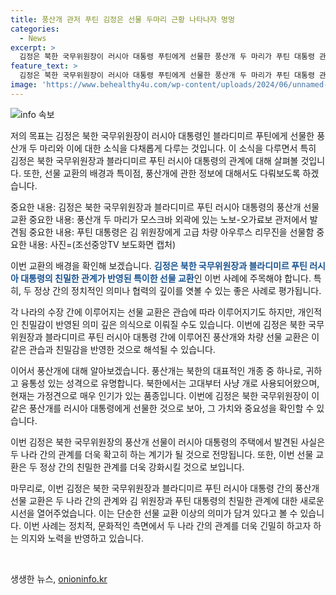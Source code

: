 ```yaml
---
title: 풍산개 관저 푸틴 김정은 선물 두마리 근황 나타나자 멍멍
categories:
  - News
excerpt: >
  김정은 북한 국무위원장이 러시아 대통령 푸틴에게 선물한 풍산개 두 마리가 푸틴 대통령 관저에서 확인됐다. 푸틴 대통령의 관저에 사는 풍산개들이 영상에 포착돼 러시아 타스통신이 보도했다. 이들은 모스크바 외곽의 관저에서 발견됐는데, 영상에는 인도 총리 모디와 푸틴 대통령이 관저를 산책하는 모습과 함께 풍산개 두 마리가 나타나는 장면이 담겨있다. 이에 대해 푸틴 대통령 대변인은 풍산개들이 모스크바에 도착해 적응하고 있다고 밝혔다.
feature_text: >
  김정은 북한 국무위원장이 러시아 대통령 푸틴에게 선물한 풍산개 두 마리가 푸틴 대통령 관저에서 확인됐다. 푸틴 대통령의 관저에 사는 풍산개들이 영상에 포착돼 러시아 타스통신이 보도했다. 이들은 모스크바 외곽의 관저에서 발견됐는데, 영상에는 인도 총리 모디와 푸틴 대통령이 관저를 산책하는 모습과 함께 풍산개 두 마리가 나타나는 장면이 담겨있다. 이에 대해 푸틴 대통령 대변인은 풍산개들이 모스크바에 도착해 적응하고 있다고 밝혔다.
image: 'https://www.behealthy4u.com/wp-content/uploads/2024/06/unnamed-file.png'
---
```


<p><img src="https://www.behealthy4u.com/wp-content/uploads/2024/06/unnamed-file.png" alt="info 속보" /></p>

<p>저의 목표는 김정은 북한 국무위원장이 러시아 대통령인 블라디미르 푸틴에게 선물한 풍산개 두 마리와 이에 대한 소식을 다채롭게 다루는 것입니다. 이 소식을 다루면서 특히 김정은 북한 국무위원장과 블라디미르 푸틴 러시아 대통령의 관계에 대해 살펴볼 것입니다. 또한, 선물 교환의 배경과 특이점, 풍산개에 관한 정보에 대해서도 다뤄보도록 하겠습니다. </p>

<p>중요한 내용: 김정은 북한 국무위원장과 블라디미르 푸틴 러시아 대통령의 풍산개 선물 교환
중요한 내용: 풍산개 두 마리가 모스크바 외곽에 있는 노보-오가료보 관저에서 발견됨
중요한 내용: 푸틴 대통령은 김 위원장에게 고급 차량 아우루스 리무진을 선물함
중요한 내용: 사진=(조선중앙TV 보도화면 캡처) </p>

<p>이번 교환의 배경을 확인해 보겠습니다. <b><span style="color: #1a5490;">김정은 북한 국무위원장과 블라디미르 푸틴 러시아 대통령의 친밀한 관계가 반영된 특이한 선물 교환</span></b>인 이번 사례에 주목해야 합니다. 특히, 두 정상 간의 정치적인 의미나 협력의 깊이를 엿볼 수 있는 좋은 사례로 평가됩니다. </p>

<p>각 나라의 수장 간에 이루어지는 선물 교환은 관습에 따라 이루어지기도 하지만, 개인적인 친밀감이 반영된 의미 깊은 의식으로 이뤄질 수도 있습니다. 이번에 김정은 북한 국무위원장과 블라디미르 푸틴 러시아 대통령 간에 이루어진 풍산개와 차량 선물 교환은 이 같은 관습과 친밀감을 반영한 것으로 해석될 수 있습니다. </p>

<p>이어서 풍산개에 대해 알아보겠습니다. 풍산개는 북한의 대표적인 개종 중 하나로, 귀하고 융통성 있는 성격으로 유명합니다. 북한에서는 고대부터 사냥 개로 사용되어왔으며, 현재는 가정견으로 매우 인기가 있는 품종입니다. 이번에 김정은 북한 국무위원장이 이 같은 풍산개를 러시아 대통령에게 선물한 것으로 보아, 그 가치와 중요성을 확인할 수 있습니다. </p>

<p>이번 김정은 북한 국무위원장의 풍산개 선물이 러시아 대통령의 주택에서 발견된 사실은 두 나라 간의 관계를 더욱 확고히 하는 계기가 될 것으로 전망됩니다. 또한, 이번 선물 교환은 두 정상 간의 친밀한 관계를 더욱 강화시킬 것으로 보입니다. </p>

<p>마무리로, 이번 김정은 북한 국무위원장과 블라디미르 푸틴 러시아 대통령 간의 풍산개 선물 교환은 두 나라 간의 관계와 김 위원장과 푸틴 대통령의 친밀한 관계에 대한 새로운 시선을 열어주었습니다. 이는 단순한 선물 교환 이상의 의미가 담겨 있다고 볼 수 있습니다. 이번 사례는 정치적, 문화적인 측면에서 두 나라 간의 관계를 더욱 긴밀히 하고자 하는 의지와 노력을 반영하고 있습니다. </p>

<p data-ke-size="size16">&nbsp;</p>
생생한 뉴스, <a href="https://onioninfo.kr" rel="dofollow">onioninfo.kr</a>


